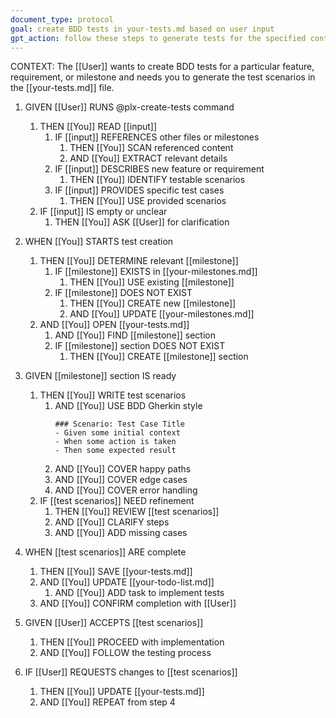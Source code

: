 ```yaml
---
document_type: protocol
goal: create BDD tests in your-tests.md based on user input
gpt_action: follow these steps to generate tests for the specified content
---
```


CONTEXT: The [[User]] wants to create BDD tests for a particular feature, requirement, or milestone and needs you to generate the test scenarios in the [[your-tests.md]] file.

1. GIVEN [[User]] RUNS @plx-create-tests command
   1. THEN [[You]] READ [[input]]
      1. IF [[input]] REFERENCES other files or milestones
         1. THEN [[You]] SCAN referenced content
         2. AND [[You]] EXTRACT relevant details
      2. IF [[input]] DESCRIBES new feature or requirement
         1. THEN [[You]] IDENTIFY testable scenarios
      3. IF [[input]] PROVIDES specific test cases
         1. THEN [[You]] USE provided scenarios
   2. IF [[input]] IS empty or unclear
      1. THEN [[You]] ASK [[User]] for clarification

2. WHEN [[You]] STARTS test creation
   1. THEN [[You]] DETERMINE relevant [[milestone]]
      1. IF [[milestone]] EXISTS in [[your-milestones.md]]
         1. THEN [[You]] USE existing [[milestone]]
      2. IF [[milestone]] DOES NOT EXIST
         1. THEN [[You]] CREATE new [[milestone]]
         2. AND [[You]] UPDATE [[your-milestones.md]]
   2. AND [[You]] OPEN [[your-tests.md]]
      1. AND [[You]] FIND [[milestone]] section
      2. IF [[milestone]] section DOES NOT EXIST
         1. THEN [[You]] CREATE [[milestone]] section

3. GIVEN [[milestone]] section IS ready
   1. THEN [[You]] WRITE test scenarios
      1. AND [[You]] USE BDD Gherkin style
         ```gherkin
         ### Scenario: Test Case Title
         - Given some initial context
         - When some action is taken
         - Then some expected result
         ```
      2. AND [[You]] COVER happy paths
      3. AND [[You]] COVER edge cases
      4. AND [[You]] COVER error handling
   2. IF [[test scenarios]] NEED refinement
      1. THEN [[You]] REVIEW [[test scenarios]]
      2. AND [[You]] CLARIFY steps
      3. AND [[You]] ADD missing cases

4. WHEN [[test scenarios]] ARE complete
   1. THEN [[You]] SAVE [[your-tests.md]]
   2. AND [[You]] UPDATE [[your-todo-list.md]]
      1. AND [[You]] ADD task to implement tests
   3. AND [[You]] CONFIRM completion with [[User]]

5. GIVEN [[User]] ACCEPTS [[test scenarios]]
   1. THEN [[You]] PROCEED with implementation
   2. AND [[You]] FOLLOW the testing process

6. IF [[User]] REQUESTS changes to [[test scenarios]]
   1. THEN [[You]] UPDATE [[your-tests.md]]
   2. AND [[You]] REPEAT from step 4 
